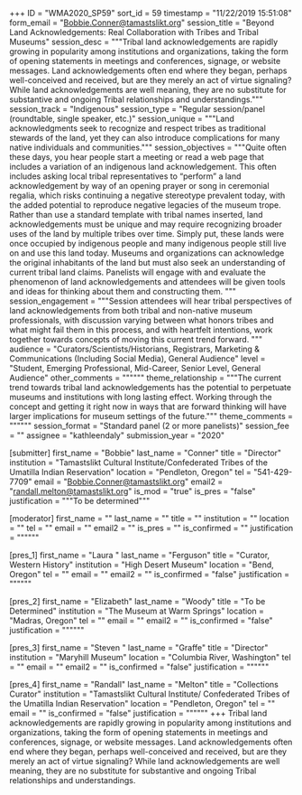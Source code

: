 +++
ID = "WMA2020_SP59"
sort_id = 59
timestamp = "11/22/2019 15:51:08"
form_email = "Bobbie.Conner@tamastslikt.org"
session_title = "Beyond Land Acknowledgements: Real Collaboration with Tribes and Tribal Museums"
session_desc = """Tribal land acknowledgements are rapidly growing in popularity among institutions and organizations, taking the form of opening statements in meetings and conferences, signage, or website messages. Land acknowledgements often end where they began, perhaps well-conceived and received, but are they merely an act of virtue signaling? While land acknowledgements are well meaning, they are no substitute for substantive and ongoing Tribal relationships and understandings."""
session_track = "Indigenous"
session_type = "Regular session/panel (roundtable, single speaker, etc.)"
session_unique = """Land acknowledgments seek to recognize and respect tribes as traditional stewards of the land, yet they can also introduce complications for many native individuals and communities."""
session_objectives = """Quite often these days, you hear people start a meeting or read a web page that includes a variation of an indigenous land acknowledgement. This often includes asking local tribal representatives to “perform” a land acknowledgement by way of an opening prayer or song in ceremonial regalia, which risks continuing a negative stereotype prevalent today, with the added potential to reproduce negative legacies of the museum trope. Rather than use a standard template with tribal names inserted, land acknowledgements must be unique and may require recognizing broader uses of the land by multiple tribes over time. Simply put, these lands were once occupied by indigenous people and many indigenous people still live on and use this land today. Museums and organizations can acknowledge the original inhabitants of the land but must also seek an understanding of current tribal land claims. Panelists will engage with and evaluate the phenomenon of land acknowledgements and attendees will be given tools and ideas for thinking about them and constructing them. """
session_engagement = """Session attendees will hear tribal perspectives of land acknowledgements from both tribal and non-native museum professionals, with discussion varying between what honors tribes and what might fail them in this process, and with heartfelt intentions, work together towards concepts of moving this current trend forward. """
audience = "Curators/Scientists/Historians, Registrars, Marketing & Communications (Including Social Media), General Audience"
level = "Student, Emerging Professional, Mid-Career, Senior Level, General Audience"
other_comments = """"""
theme_relationship = """The current trend towards tribal land acknowledgements has the potential to perpetuate museums and institutions with long lasting effect. Working through the concept and getting it right now in ways that are forward thinking will have larger implications for museum settings of the future."""
theme_comments = """"""
session_format = "Standard panel (2 or more panelists)"
session_fee = ""
assignee = "kathleendaly"
submission_year = "2020"

[submitter]
first_name = "Bobbie"
last_name = "Conner"
title = "Director"
institution = "Tamastslikt Cultural Institute/Confederated Tribes of the Umatilla Indian Reservation"
location = "Pendleton, Oregon"
tel = "541-429-7709"
email = "Bobbie.Conner@tamastslikt.org"
email2 = "randall.melton@tamastslikt.org"
is_mod = "true"
is_pres = "false"
justification = """To be determined"""

[moderator]
first_name = ""
last_name = ""
title = ""
institution = ""
location = ""
tel = ""
email = ""
email2 = ""
is_pres = ""
is_confirmed = ""
justification = """"""

[pres_1]
first_name = "Laura "
last_name = "Ferguson"
title = "Curator, Western History"
institution = "High Desert Museum"
location = "Bend, Oregon"
tel = ""
email = ""
email2 = ""
is_confirmed = "false"
justification = """"""

[pres_2]
first_name = "Elizabeth"
last_name = "Woody"
title = "To be Determined"
institution = "The Museum at Warm Springs"
location = "Madras, Oregon"
tel = ""
email = ""
email2 = ""
is_confirmed = "false"
justification = """"""

[pres_3]
first_name = "Steven "
last_name = "Graffe"
title = "Director"
institution = "Maryhill Museum"
location = "Columbia River, Washington"
tel = ""
email = ""
email2 = ""
is_confirmed = "false"
justification = """"""

[pres_4]
first_name = "Randall"
last_name = "Melton"
title = "Collections Curator"
institution = "Tamastslikt Cultural Institute/ Confederated Tribes of the Umatilla Indian Reservation"
location = "Pendleton, Oregon"
tel = ""
email = ""
is_confirmed = "false"
justification = """"""
+++
Tribal land acknowledgements are rapidly growing in popularity among institutions and organizations, taking the form of opening statements in meetings and conferences, signage, or website messages. Land acknowledgements often end where they began, perhaps well-conceived and received, but are they merely an act of virtue signaling? While land acknowledgements are well meaning, they are no substitute for substantive and ongoing Tribal relationships and understandings.